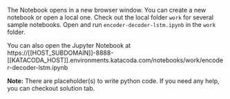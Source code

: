 The Notebook opens in a new browser window. You can create a new notebook or open a local one. Check out the local folder `work` for several sample notebooks. Open and run `encoder-decoder-lstm.ipynb` in the `work` folder.

You can also open the Jupyter Notebook at https://[[HOST_SUBDOMAIN]]-8888-[[KATACODA_HOST]].environments.katacoda.com/notebooks/work/encoder-decoder-lstm.ipynb

**Note:**
There are placeholder(s) to write python code. If you need any help, you can checkout solution tab.